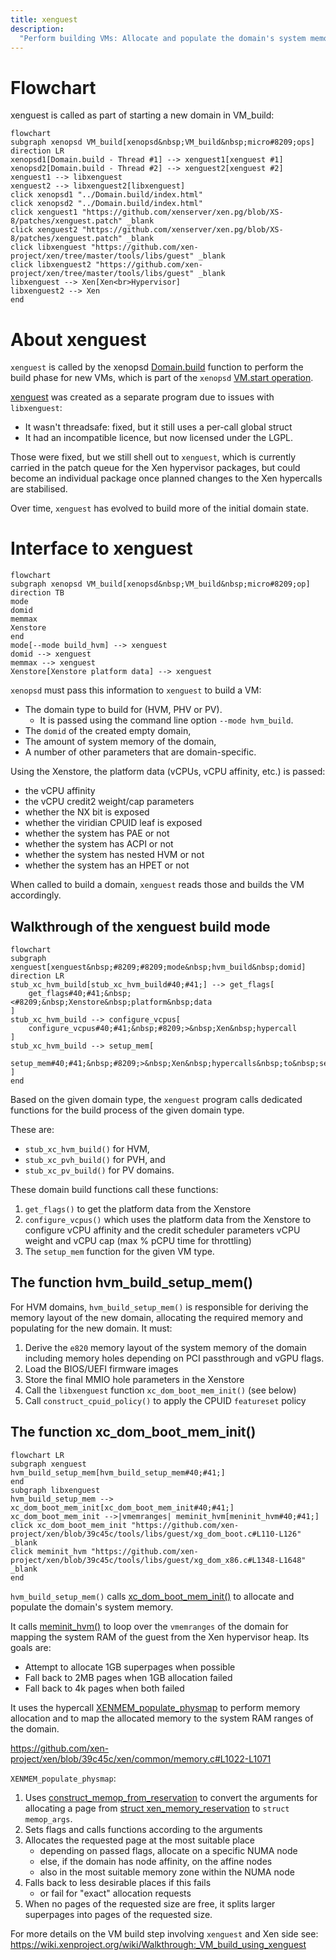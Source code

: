 ```yaml
---
title: xenguest
description:
  "Perform building VMs: Allocate and populate the domain's system memory."
---
```


# Flowchart

xenguest is called as part of starting a new domain in VM_build:

```mermaid
flowchart
subgraph xenopsd VM_build[xenopsd&nbsp;VM_build&nbsp;micro#8209;ops]
direction LR
xenopsd1[Domain.build - Thread #1] --> xenguest1[xenguest #1]
xenopsd2[Domain.build - Thread #2] --> xenguest2[xenguest #2]
xenguest1 --> libxenguest
xenguest2 --> libxenguest2[libxenguest]
click xenopsd1 "../Domain.build/index.html"
click xenopsd2 "../Domain.build/index.html"
click xenguest1 "https://github.com/xenserver/xen.pg/blob/XS-8/patches/xenguest.patch" _blank
click xenguest2 "https://github.com/xenserver/xen.pg/blob/XS-8/patches/xenguest.patch" _blank
click libxenguest "https://github.com/xen-project/xen/tree/master/tools/libs/guest" _blank
click libxenguest2 "https://github.com/xen-project/xen/tree/master/tools/libs/guest" _blank
libxenguest --> Xen[Xen<br>Hypervisor]
libxenguest2 --> Xen
end
```

# About xenguest
`xenguest` is called by the xenopsd [Domain.build](Domain.build) function
to perform the build phase for new VMs, which is part of the `xenopsd`
[VM.start operation](VM.start).

[xenguest](https://github.com/xenserver/xen.pg/blob/XS-8/patches/xenguest.patch)
was created as a separate program due to issues with
`libxenguest`:

- It wasn't threadsafe: fixed, but it still uses a per-call global struct
- It had an incompatible licence, but now licensed under the LGPL.

Those were fixed, but we still shell out to `xenguest`, which is currently
carried in the patch queue for the Xen hypervisor packages, but could become
an individual package once planned changes to the Xen hypercalls are stabilised.

Over time, `xenguest` has evolved to build more of the initial domain state.

# Interface to xenguest

```mermaid
flowchart
subgraph xenopsd VM_build[xenopsd&nbsp;VM_build&nbsp;micro#8209;op]
direction TB
mode
domid
memmax
Xenstore
end
mode[--mode build_hvm] --> xenguest
domid --> xenguest
memmax --> xenguest
Xenstore[Xenstore platform data] --> xenguest
```

`xenopsd` must pass this information to `xenguest` to build a VM:

- The domain type to build for (HVM, PHV or PV).
  - It is passed using the command line option `--mode hvm_build`.
- The `domid` of the created empty domain,
- The amount of system memory of the domain,
- A number of other parameters that are domain-specific.

Using the Xenstore, the platform data (vCPUs, vCPU affinity, etc.) is passed:
- the vCPU affinity
- the vCPU credit2 weight/cap parameters
- whether the NX bit is exposed
- whether the viridian CPUID leaf is exposed
- whether the system has PAE or not
- whether the system has ACPI or not
- whether the system has nested HVM or not
- whether the system has an HPET or not

When called to build a domain, `xenguest` reads those and builds the VM accordingly.

## Walkthrough of the xenguest build mode

```mermaid
flowchart
subgraph xenguest[xenguest&nbsp;#8209;#8209;mode&nbsp;hvm_build&nbsp;domid]
direction LR
stub_xc_hvm_build[stub_xc_hvm_build#40;#41;] --> get_flags[
    get_flags#40;#41;&nbsp;<#8209;&nbsp;Xenstore&nbsp;platform&nbsp;data
]
stub_xc_hvm_build --> configure_vcpus[
    configure_vcpus#40;#41;&nbsp;#8209;>&nbsp;Xen&nbsp;hypercall
]
stub_xc_hvm_build --> setup_mem[
    setup_mem#40;#41;&nbsp;#8209;>&nbsp;Xen&nbsp;hypercalls&nbsp;to&nbsp;setup&nbsp;domain&nbsp;memory
]
end
```

Based on the given domain type, the `xenguest` program calls dedicated
functions for the build process of the given domain type.

These are:

- `stub_xc_hvm_build()` for HVM,
- `stub_xc_pvh_build()` for PVH, and
- `stub_xc_pv_build()` for PV domains.

These domain build functions call these functions:

1. `get_flags()` to get the platform data from the Xenstore
2. `configure_vcpus()` which uses the platform data from the Xenstore to configure vCPU affinity and the credit scheduler parameters vCPU weight and vCPU cap (max % pCPU time for throttling)
3.  The `setup_mem` function for the given VM type.

## The function hvm_build_setup_mem()

For HVM domains, `hvm_build_setup_mem()` is responsible for deriving the memory
layout of the new domain, allocating the required memory and populating for the
new domain. It must:

1.  Derive the `e820` memory layout of the system memory of the domain
    including memory holes depending on PCI passthrough and vGPU flags.
2.  Load the BIOS/UEFI firmware images
3.  Store the final MMIO hole parameters in the Xenstore
4.  Call the `libxenguest` function `xc_dom_boot_mem_init()` (see below)
5.  Call `construct_cpuid_policy()` to apply the CPUID `featureset` policy

## The function xc_dom_boot_mem_init()

```mermaid
flowchart LR
subgraph xenguest
hvm_build_setup_mem[hvm_build_setup_mem#40;#41;]
end
subgraph libxenguest
hvm_build_setup_mem --> xc_dom_boot_mem_init[xc_dom_boot_mem_init#40;#41;]
xc_dom_boot_mem_init -->|vmemranges| meminit_hvm[meninit_hvm#40;#41;]
click xc_dom_boot_mem_init "https://github.com/xen-project/xen/blob/39c45c/tools/libs/guest/xg_dom_boot.c#L110-L126" _blank
click meminit_hvm "https://github.com/xen-project/xen/blob/39c45c/tools/libs/guest/xg_dom_x86.c#L1348-L1648" _blank
end
```

`hvm_build_setup_mem()` calls
[xc_dom_boot_mem_init()](https://github.com/xen-project/xen/blob/39c45c/tools/libs/guest/xg_dom_boot.c#L110-L126)
to allocate and populate the domain's system memory.

It calls
[meminit_hvm()](https://github.com/xen-project/xen/blob/39c45c/tools/libs/guest/xg_dom_x86.c#L1348-L1648)
to loop over the `vmemranges` of the domain for mapping the system RAM
of the guest from the Xen hypervisor heap. Its goals are:

- Attempt to allocate 1GB superpages when possible
- Fall back to 2MB pages when 1GB allocation failed
- Fall back to 4k pages when both failed

It uses the hypercall
[XENMEM_populate_physmap](https://github.com/xen-project/xen/blob/39c45c/xen/common/memory.c#L1408-L1477)
to perform memory allocation and to map the allocated memory
to the system RAM ranges of the domain.

https://github.com/xen-project/xen/blob/39c45c/xen/common/memory.c#L1022-L1071

`XENMEM_populate_physmap`:

1.  Uses
    [construct_memop_from_reservation](https://github.com/xen-project/xen/blob/39c45c/xen/common/memory.c#L1022-L1071)
    to convert the arguments for allocating a page from
    [struct xen_memory_reservation](https://github.com/xen-project/xen/blob/master/xen/include/public/memory.h#L46-L80)
    to `struct memop_args`.
2.  Sets flags and calls functions according to the arguments
3.  Allocates the requested page at the most suitable place
    - depending on passed flags, allocate on a specific NUMA node
    - else, if the domain has node affinity, on the affine nodes
    - also in the most suitable memory zone within the NUMA node
4.  Falls back to less desirable places if this fails
    - or fail for "exact" allocation requests
5.  When no pages of the requested size are free,
    it splits larger superpages into pages of the requested size.

For more details on the VM build step involving `xenguest` and Xen side see:
https://wiki.xenproject.org/wiki/Walkthrough:_VM_build_using_xenguest
